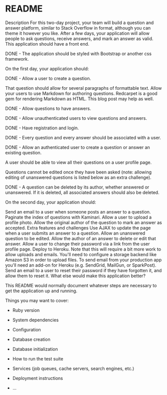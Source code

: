 # README
Description
For this two-day project, your team will build a question and answer platform, similar to Stack Overflow in format, although you can theme it however you like. After a few days, your application will allow people to ask questions, receive answers, and mark an answer as valid. This application should have a front end.

DONE - The application should be styled with Bootstrap or another css framework.

On the first day, your application should:

DONE - Allow a user to create a question.

That question should allow for several paragraphs of formattable text. Allow your users to use Markdown for authoring questions. Redcarpet is a good gem for rendering Markdown as HTML. This blog post may help as well.

DONE - Allow questions to have answers.

DONE - Allow unauthenticated users to view questions and answers.

DONE - Have registration and login.

DONE - Every question and every answer should be associated with a user.

DONE - Allow an authenticated user to create a question or answer an existing question.

A user should be able to view all their questions on a user profile page.

Questions cannot be edited once they have been asked (note: allowing editing of unanswered questions is listed below as an extra challenge).

DONE - A question can be deleted by its author, whether answered or unanswered. If it is deleted, all associated answers should also be deleted.

On the second day, your application should:

Send an email to a user when someone posts an answer to a question.
Paginate the index of questions with Kaminari.
Allow a user to upload a profile photo.
Allow the original author of the question to mark an answer as accepted.
Extra features and challenges
Use AJAX to update the page when a user submits an answer to a question.
Allow an unanswered question to be edited.
Allow the author of an answer to delete or edit that answer.
Allow a user to change their password via a link from the user profile page.
Deploy to Heroku. Note that this will require a bit more work to allow uploads and emails.
You'll need to configure a storage backend like Amazon S3 in order to upload files.
To send email from your production app you'll need an add-on for Heroku (e.g. SendGrid, MailGun, or SparkPost).
Send an email to a user to reset their password if they have forgotten it, and allow them to reset it.
What else would make this application better?




This README would normally document whatever steps are necessary to get the
application up and running.

Things you may want to cover:

* Ruby version

* System dependencies

* Configuration

* Database creation

* Database initialization

* How to run the test suite

* Services (job queues, cache servers, search engines, etc.)

* Deployment instructions

* ...
